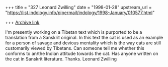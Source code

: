 +++
title = "327 Leonard Zwilling"
date = "1998-01-28"
upstream_url = "https://list.indology.info/pipermail/indology/1998-January/010577.html"

+++
[Archive link](https://list.indology.info/pipermail/indology/1998-January/010577.html)

I'm presently working on a Tibetan text which is purported to be a
translation from a Sanskrit original. In this text the cat is used as an
example for a person of savage and devious mentality which is the way cats
are still customarily viewed by Tibetans. Can someone tell me
whether this conforms to an/the Indian attitude towards the cat. Has anyone
written on the cat in Sanskrit literature. Thanks. Leonard Zwilling




